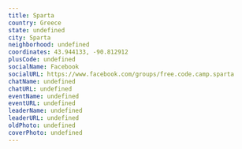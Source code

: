 ```yaml
---
title: Sparta
country: Greece
state: undefined
city: Sparta
neighborhood: undefined
coordinates: 43.944133, -90.812912
plusCode: undefined
socialName: Facebook
socialURL: https://www.facebook.com/groups/free.code.camp.sparta
chatName: undefined
chatURL: undefined
eventName: undefined
eventURL: undefined
leaderName: undefined
leaderURL: undefined
oldPhoto: undefined
coverPhoto: undefined
---
```

